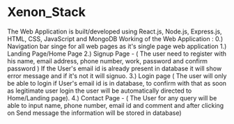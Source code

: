 # Xenon_Stack
The Web Application is built/developed using React.js, Node.js, Express.js, HTML, CSS, JavaScript and MongoDB
Working of the Web Application :
0.) Navigation bar singe for all web pages as it's single page web application
1.) Landing Page/Home Page
2.) Signup Page - ( The user need to register with his name, email address, phone number, work, password and confirm password )
    If the User's email id is already present in database it will show error message and if it's not it will signuo.
3.) Login page ( The user will only be able to login if User's email id is in database, to confirm with that as soon as legitimate user login the user will be automatically directed to Home/Landing page).
4.) Contact Page - ( The User for any query will be able to input name, phone number, email id and comment and after clicking on Send message the information will be stored in     database)
